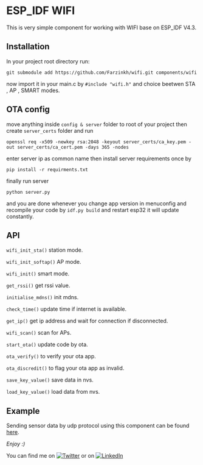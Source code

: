 # ESP_IDF WIFI
This is very simple component for working with WIFI base on ESP_IDF V4.3.
 
## Installation
In your project root directory run:

 `git submodule add https://github.com/Farzinkh/wifi.git components/wifi`

 now import it in your main.c by `#include "wifi.h"` and choice beetwen STA , AP , SMART modes.
## OTA config
move anything inside `config & server` folder to root of your project then create `server_certs` folder and run

`openssl req -x509 -newkey rsa:2048 -keyout server_certs/ca_key.pem -out server_certs/ca_cert.pem -days 365 -nodes`

enter server ip as common name then install server requirements once by

`pip install -r requirments.txt`

finally run server 

`python server.py`

and you are done whenever you change app version in menuconfig and recompile your code by `idf.py build`
and restart esp32 it will update constantly.

## API
`wifi_init_sta()` station mode.

`wifi_init_softap()` AP mode.

`wifi_init()` smart mode.

`get_rssi()` get rssi value.

`initialise_mdns()` init mdns.

`check_time()` update time if internet is available.

`get_ip()` get ip address and wait for connection if disconnected.

`wifi_scan()` scan for APs.

`start_ota()` update code by ota.

`ota_verify()` to verify your ota app.

`ota_discredit()` to flag your ota app as invalid.

`save_key_value()` save data in nvs.

`load_key_value()` load data from nvs.

## Example

Sending sensor data by udp protocol using this component can be found [here](https://github.com/Farzinkh/Wireless-monitoring).

 *Enjoy :)*

 You can find me on [![Twitter][1.2]][1] or on [![LinkedIn][3.2]][2]

<!-- Icons -->

[1.2]: http://i.imgur.com/wWzX9uB.png (twitter icon without padding)
[3.2]: https://raw.githubusercontent.com/MartinHeinz/MartinHeinz/master/linkedin-3-16.png (LinkedIn icon without padding)

<!-- Links to your social media accounts -->

[1]: https://twitter.com/FarzinKhodavei1
[2]: https://www.linkedin.com/in/farzin-khodaveisi-84288a18a/
